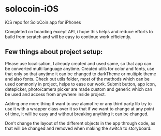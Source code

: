 # solocoin-iOS
iOS repo for SoloCoin app for iPhones

Completed on boarding except API, i hope this helps and reduce efforts to build from scratch and will be easy to continue work efficiently.


## Few things about project setup:

Please use localisation, I already created and used same, so that app can be converted multi language anytime.
Created utils for color and fonts, use that only so that anytime it can be changed to darkTheme or multiple theme and also fonts.
Check out utils folder, most of the methods which can be used commonly in project, helps to ease our work.
Submit button, app icon, datepicker, photo/camera picker are made custom and generic which can be used and access from anywhere inside project.

Adding one more thing if want to use alamofire or any third party lib 
try to use it with a wrapper class over it so that if we want to change at any point of time, it will be easy and without breaking anything it can be changed.

Don't change the layout of the different objects in the app through code, as that will be changed and removed when making the switch to storyboard.
